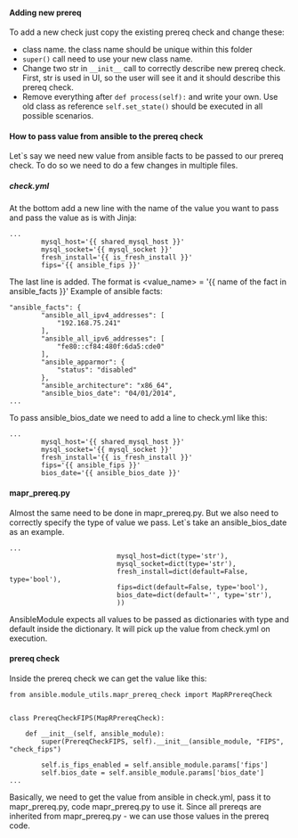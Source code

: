 #### Adding new prereq
To add a new check just copy the existing prereq check and change these:
* class name. the class name should be unique within this folder
* `super()` call need to use your new class name.
* Change two str in `__init__` call to correctly describe new prereq check. First, str is used in UI, so the user will see it and it should describe this prereq check.
* Remove everything after `def process(self):` and write your own. Use old class as reference `self.set_state()` 
should be executed in all possible scenarios.

#### How to pass value from ansible to the prereq check
Let`s say we need new value from ansible facts to be passed to our prereq check. 
To do so we need to do a few changes in multiple files.

##### check.yml
At the bottom add a new line with the name of the value you want to pass and pass the value as is with Jinja:
```
...
        mysql_host='{{ shared_mysql_host }}'
        mysql_socket='{{ mysql_socket }}'
        fresh_install='{{ is_fresh_install }}'
        fips='{{ ansible_fips }}'
```
The last line is added. The format is <value_name> = '{{ name of the fact in ansible_facts }}'
Example of ansible facts:
```
"ansible_facts": {
        "ansible_all_ipv4_addresses": [
            "192.168.75.241"
        ], 
        "ansible_all_ipv6_addresses": [
            "fe80::cf84:480f:6da5:cde0"
        ], 
        "ansible_apparmor": {
            "status": "disabled"
        }, 
        "ansible_architecture": "x86_64", 
        "ansible_bios_date": "04/01/2014",
...
```
To pass ansible_bios_date we need to add a line to check.yml like this:
```
...
        mysql_host='{{ shared_mysql_host }}'
        mysql_socket='{{ mysql_socket }}'
        fresh_install='{{ is_fresh_install }}'
        fips='{{ ansible_fips }}'
        bios_date='{{ ansible_bios_date }}'
```
#### mapr_prereq.py
Almost the same need to be done in mapr_prereq.py. But we also need to correctly specify the type of value we pass.
Let`s take an ansible_bios_date as an example.
```
...
                           mysql_host=dict(type='str'),
                           mysql_socket=dict(type='str'),
                           fresh_install=dict(default=False, type='bool'),
                           fips=dict(default=False, type='bool'),
                           bios_date=dict(default='', type='str'),
                           ))
```
AnsibleModule expects all values to be passed as dictionaries with type and default inside the dictionary.
It will pick up the value from check.yml on execution.
#### prereq check
Inside the prereq check we can get the value like this:
```
from ansible.module_utils.mapr_prereq_check import MapRPrereqCheck


class PrereqCheckFIPS(MapRPrereqCheck):

    def __init__(self, ansible_module):
        super(PrereqCheckFIPS, self).__init__(ansible_module, "FIPS", "check_fips")

        self.is_fips_enabled = self.ansible_module.params['fips']
        self.bios_date = self.ansible_module.params['bios_date']
...
```

Basically, we need to get the value from ansible in check.yml, pass it to mapr_prereq.py, code mapr_prereq.py to use it.
Since all prereqs are inherited from mapr_prereq.py - we can use those values in the prereq code.
